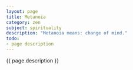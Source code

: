 ```yaml
---
layout: page
title: Metanoia
category: zen
subject: spirituality
description: "Metanoia means: change of mind."
todo:
- page description
---
```


{{ page.description }}
